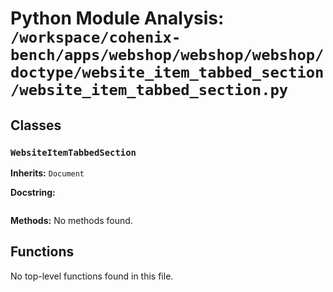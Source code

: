 # Python Module Analysis: `/workspace/cohenix-bench/apps/webshop/webshop/webshop/doctype/website_item_tabbed_section/website_item_tabbed_section.py`

## Classes

### `WebsiteItemTabbedSection`
**Inherits:** `Document`


**Docstring:**
```

```

**Methods:**
No methods found.




## Functions

No top-level functions found in this file.
